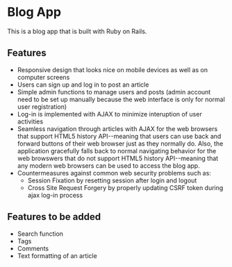 # Blog App

This is a blog app that is built with Ruby on Rails.

## Features

* Responsive design that looks nice on mobile devices as well as on computer screens
* Users can sign up and log in to post an article
* Simple admin functions to manage users and posts (admin account need to be set up manually because the web interface is only for normal user registration)
* Log-in is implemented with AJAX to minimize interuption of user activities
* Seamless navigation through articles with AJAX for the web browsers that support HTML5 history API--meaning that users can use back and forward buttons of their web browser just as they normally do. Also, the application gracefully falls back to normal navigating behavior for the web browswers that do not support HTML5 history API--meaning that any modern web browsers can be used to access the blog app.
* Countermeasures against common web security problems such as:
  - Session Fixation by resetting session after login and logout
  - Cross Site Request Forgery by properly updating CSRF token during ajax log-in process

## Features to be added

* Search function
* Tags
* Comments
* Text formatting of an article
